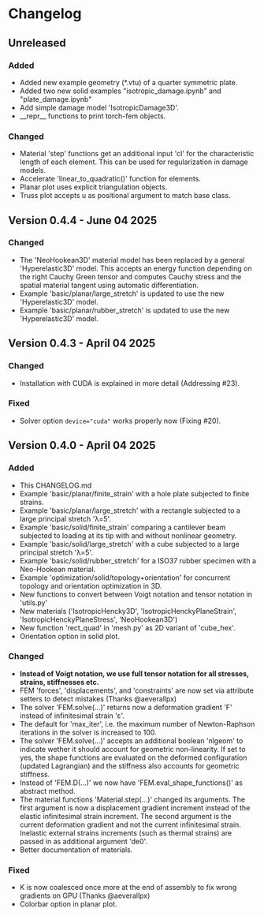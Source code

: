 # Changelog 

## Unreleased

### Added 
- Added new example geometry (*.vtu) of a quarter symmetric plate.
- Added two new solid examples "isotropic_damage.ipynb" and "plate_damage.ipynb"
- Add simple damage model 'IsotropicDamage3D'.
- \_\_repr\_\_ functions to print torch-fem objects.

### Changed 
- Material 'step' functions get an additional input 'cl' for the characteristic length of each element. This can be used for regularization in damage models.
- Accelerate 'linear_to_quadratic()' function for elements.
- Planar plot uses explicit triangulation objects.
- Truss plot accepts u as positional argument to match base class.

## Version 0.4.4 - June 04 2025 

### Changed
- The 'NeoHookean3D' material model has been replaced by a general 'Hyperelastic3D' model. This accepts an energy function depending on the right Cauchy Green tensor and computes Cauchy stress and the spatial material tangent using automatic differentiation.
- Example 'basic/planar/large_stretch' is updated to use the new 'Hyperelastic3D' model.
- Example 'basic/planar/rubber_stretch' is updated to use the new 'Hyperelastic3D' model.


## Version 0.4.3 - April 04 2025 

### Changed
- Installation with CUDA is explained in more detail (Addressing #23).

### Fixed
- Solver option `device="cuda"` works properly now (Fixing #20).


## Version 0.4.0 - April 04 2025 

### Added 
- This CHANGELOG.md
- Example 'basic/planar/finite_strain' with a hole plate subjected to finite strains. 
- Example 'basic/planar/large_stretch' with a rectangle subjected to a large principal stretch 'λ=5'.
- Example 'basic/solid/finite_strain' comparing a cantilever beam subjected to loading at its tip with and without nonlinear geometry. 
- Example 'basic/solid/large_stretch' with a cube subjected to a large principal stretch 'λ=5'.
- Example 'basic/solid/rubber_stretch' for a ISO37 rubber specimen with a Neo-Hookean material.
- Example 'optimization/solid/topology+orientation' for concurrent topology and orientation optimization in 3D. 
- New functions to convert between Voigt notation and tensor notation in 'utils.py'
- New materials ('IsotropicHencky3D', 'IsotropicHenckyPlaneStrain', 'IsotropicHenckyPlaneStress', 'NeoHookean3D')
- New function 'rect_quad' in 'mesh.py' as 2D variant of 'cube_hex'.
- Orientation option in solid plot.

### Changed
- **Instead of Voigt notation, we use full tensor notation for all stresses, strains, stiffnesses etc.** 
- FEM 'forces', 'displacements', and 'constraints' are now set via attribute setters to detect mistakes (Thanks @aeverallpx)
- The solver 'FEM.solve(...)' returns now a deformation gradient 'F' instead of infinitesimal strain 'ε'.  
- The default for 'max_iter', i.e. the maximum number of Newton-Raphson iterations in the solver is increased to 100.
- The solver 'FEM.solve(...)' accepts an additional boolean 'nlgeom' to indicate wether it should account for geometric non-linearity. If set to yes, the shape functions are evaluated on the deformed configuration (updated Lagrangian) and the stiffness also accounts for geometric stiffness.
- Instead of 'FEM.D(...)' we now have 'FEM.eval_shape_functions()' as abstract method.
- The material functions 'Material.step(...)' changed its arguments. The first argument is now a displacement gradient increment instead of the elastic infinitesimal strain increment. The second argument is the current deformation gradient and not the current infinitesimal strain. Inelastic external strains increments (such as thermal strains) are passed in as additional argument 'de0'. 
- Better documentation of materials. 

### Fixed
- K is now coalesced once more at the end of assembly to fix wrong gradients on GPU (Thanks @aeverallpx)
- Colorbar option in planar plot.
